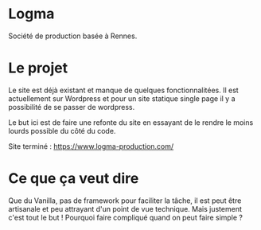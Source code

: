 # Logma 



Société de production basée à Rennes. 

# Le projet 

Le site est déjà existant et manque de quelques fonctionnalitées. 
Il est actuellement sur Wordpress et pour un site statique single page il y a possibilité de se passer de wordpress. 

Le but ici est de faire une refonte du site en essayant de le rendre le moins lourds possible du côté du code. 

Site terminé : https://www.logma-production.com/

# Ce que ça veut dire 

Que du Vanilla, pas de framework pour faciliter la tâche, il est peut être artisanale et peu attrayant d'un point de vue technique. Mais justement c'est tout le but ! 
Pourquoi faire compliqué quand on peut faire simple ?
